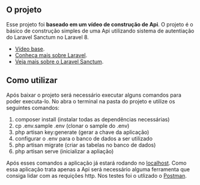 ## O projeto

Esse projeto foi **baseado em um vídeo de construção de Api**. O projeto é o básico de construção simples de uma Api utilizando sistema de autentiação do Laravel Sanctum no Laravel 8.

-   [Vídeo base](https://www.youtube.com/watch?v=MT-GJQIY3EU).
-   [Conheça mais sobre Laravel](https://laravel.com/docs/8.x).
-   [Veja mais sobre o Laravel Sanctum](https://laravel.com/docs/8.x/sanctum#introduction).

## Como utilizar

Após baixar o projeto será necessário executar alguns comandos para poder executa-lo. No abra o terminal na pasta do projeto e utilize os seguintes comandos:

1. composer install (instalar todas as dependências necessárias)
2. cp .env.sample .env (clonar o sample do .env)
3. php artisan key:generate (gerar a chave da aplicação)
4. configurar o .env para o banco de dados a ser utilizado
5. php artisan migrate (criar as tabelas no banco de dados)
6. php artisan serve (inicializar a apliação)

Após esses comandos a aplicação já estará rodando no [localhost](http://localhost:8000). Como essa aplicação trata apenas a Api será necessário alguma ferramenta que consiga lidar com as requições http. Nos testes foi o utlizado o [Postman](https://www.postman.com/downloads/).
